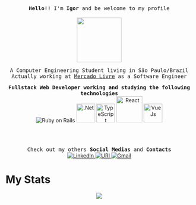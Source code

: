 <p align="center">
  <samp>
    <b>Hello!!</b> I'm <b>Igor</b> and be welcome to my profile</b>
  </samp>
  <br/><br/>
  <img src="https://media0.giphy.com/media/USV0ym3bVWQJJmNu3N/giphy.gif" width="120px">
</p>

<p align="center">
  <samp>
    A Computer Engineering Student living in São Paulo/Brazil
    <br>
    Actually working at <a href="https://www.mercadolivre.com.br" target="_blank">Mercado Livre</a> as a Software Engineer
  </samp>
</p>

<p align="center">
  <samp>
    <b>Fullstack Web Developer working and studying the following technologies</b>
  </samp>
  <br/>
  <img title="Ruby on Rails" src="https://img.icons8.com/fluent/48/000000/ruby-programming-language.png"/>
  <img title=".Net" src="https://upload.wikimedia.org/wikipedia/commons/thumb/e/ee/.NET_Core_Logo.svg/1200px-.NET_Core_Logo.svg.png" width="50"> 
  <img title="TypeScript" src="https://upload.wikimedia.org/wikipedia/commons/thumb/4/4c/Typescript_logo_2020.svg/512px-Typescript_logo_2020.svg.png" width="50"> 
  <img title="React" src="https://upload.wikimedia.org/wikipedia/commons/thumb/a/a7/React-icon.svg/1024px-React-icon.svg.png" width="70"> 
  <img title="VueJs" src="https://upload.wikimedia.org/wikipedia/commons/thumb/9/95/Vue.js_Logo_2.svg/555px-Vue.js_Logo_2.svg.png" width="50"> 
</p>

<br><br>

<p align="center">
  <samp>
    Check out my others <b>Social Medias</b> and <b>Contacts</b>
  </samp>
  <br>
  <a href="https://www.linkedin.com/in/igor-cruz-avelino/" target="_blank">
    <img alt="LinkedIn" src="https://img.icons8.com/doodle/48/000000/linkedin--v2.png" />
  </a>
  <a href="https://www.urionlinejudge.com.br/judge/pt/profile/144110" target="_blank">
    <img alt="URI" src="https://img.icons8.com/doodle/48/000000/trophy--v1.png" />
  </a>
  <a href="mailto:cruxstyle77@gmail.com" target="_blank">
    <img alt="Gmail" src="https://img.icons8.com/doodle/48/000000/gmail.png" />
  </a>
</p>

# My Stats

<div align="center">
  <img src="https://github-readme-stats.vercel.app/api?username=icrxz&count_private=true&show_icons=true&theme=tokyonight&hide=issues,contribs" />
</div>
